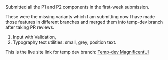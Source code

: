Submitted all the P1 and P2 components in the first-week submission.

These were the missing variants which I am submitting now I have made those features in different branches and merged them into temp-dev branch after taking PR reviews.

1. Input with Validation,
2. Typography text utilities: small, grey, position text.

This is the live site link for temp dev branch:
[Temp-dev MagnificentUI](https://temp-dev-magnificentui.netlify.app/)